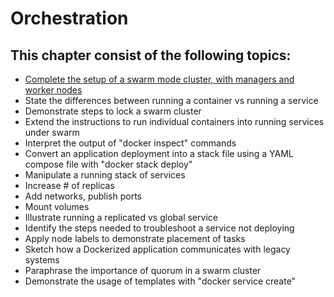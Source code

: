 # Orchestration

## This chapter consist of the following topics:
- [Complete the setup of a swarm mode cluster, with managers and worker nodes](./chapters/orchestration/setup-swarm.md) <br>
- State the differences between running a container vs running a service <br>
- Demonstrate steps to lock a swarm cluster <br>
- Extend the instructions to run individual containers into running services under swarm <br>
- Interpret the output of "docker inspect" commands <br>
- Convert an application deployment into a stack file using a YAML compose file with "docker stack deploy" <br>
- Manipulate a running stack of services <br>
- Increase # of replicas <br>
- Add networks, publish ports <br>
- Mount volumes <br>
- Illustrate running a replicated vs global service <br>
- Identify the steps needed to troubleshoot a service not deploying <br>
- Apply node labels to demonstrate placement of tasks <br>
- Sketch how a Dockerized application communicates with legacy systems <br>
- Paraphrase the importance of quorum in a swarm cluster <br>
- Demonstrate the usage of templates with "docker service create"

